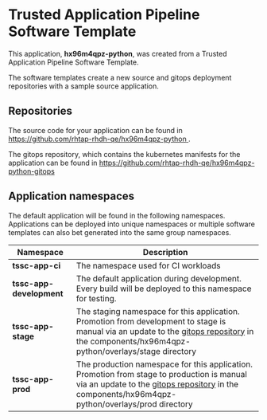 # Trusted Application Pipeline Software Template

This application, **hx96m4qpz-python**, was created from a Trusted Application Pipeline Software Template.

The software templates create a new source and gitops deployment repositories with a sample source application. 

## Repositories

The source code for your application can be found in [https://github.com/rhtap-rhdh-qe/hx96m4qpz-python ](https://github.com/rhtap-rhdh-qe/hx96m4qpz-python ).
 
The gitops repository, which contains the kubernetes manifests for the application can be found in 
[https://github.com/rhtap-rhdh-qe/hx96m4qpz-python-gitops ](https://github.com/rhtap-rhdh-qe/hx96m4qpz-python-gitops ) 

## Application namespaces 

The default application will be found in the following namespaces. Applications can be deployed into unique namespaces or multiple software templates can also bet generated into the same group namespaces.  

|  Namespace   |  Description   |  
| -------- | -------- |
| **tssc-app-ci** | The namespace used for CI workloads |
| **tssc-app-development** | The default application during development. Every build will be deployed to this namespace for testing. |
| **tssc-app-stage** | The staging namespace for this application. Promotion from development to stage is manual via an update to the [gitops repository](https://github.com/rhtap-rhdh-qe/hx96m4qpz-python-gitops ) in the components/hx96m4qpz-python/overlays/stage directory |
| **tssc-app-prod** | The production namespace for this application. Promotion from stage to production is manual via an update to the [gitops repository](https://github.com/rhtap-rhdh-qe/hx96m4qpz-python-gitops ) in the components/hx96m4qpz-python/overlays/prod directory |